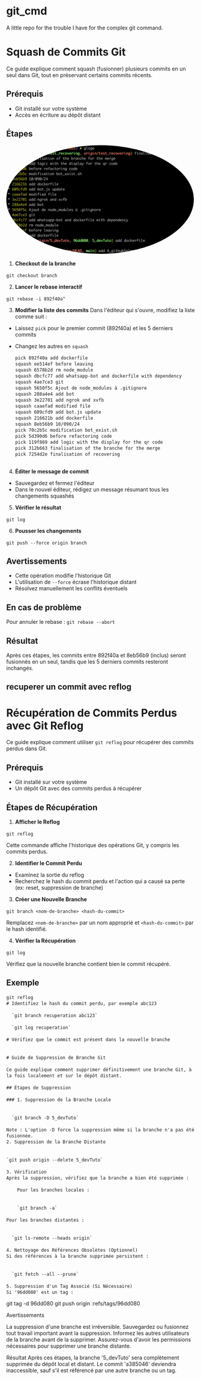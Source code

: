 # git_cmd
A little repo for the trouble I have for the complex git command.

# Squash de Commits Git

Ce guide explique comment squash (fusionner) plusieurs commits en un seul dans Git, tout en préservant certains commits récents.

## Prérequis

- Git installé sur votre système
- Accès en écriture au dépôt distant

## Étapes

<kbd> <img src="./images/gloga.png" alt="gloga" width="500" height="auto" style="border-radius:50%"/> </kbd>

1. **Checkout de la branche**

  `git checkout branch`


2. **Lancer le rebase interactif**

  `git rebase -i 892f40a^`
  
3. **Modifier la liste des commits**
Dans l'éditeur qui s'ouvre, modifiez la liste comme suit :
- Laissez `pick` pour le premier commit (892f40a) et les 5 derniers commits
- Changez les autres en `squash`

  ```
  pick 892f40a add dockerfile
  squash ee514ef before leaving
  squash 6578b2d rm node_module
  squash dbcfc77 add whatsapp-bot and dockerfile with dependency
  squash 4ae7ce3 git
  squash 5650f5c Ajout de node_modules à .gitignore
  squash 288a4e4 add bot
  squash 3e22701 add ngrok and xvfb
  squash caaefad modified file
  squash 609cfd9 add bot.js update
  squash 216621b add dockerfile
  squash 8eb56b9 10/090/24
  pick 70c2b5c modification bot_exist.sh
  pick 5d390d6 before refactoring code
  pick 119f869 add logic with the display for the qr code
  pick 312b663 finalisation of the branche for the merge
  pick 7254d2e finalisation of recovering


4. **Éditer le message de commit**
- Sauvegardez et fermez l'éditeur
- Dans le nouvel éditeur, rédigez un message résumant tous les changements squashés

5. **Vérifier le résultat**

  `git log`

  
6. **Pousser les changements**

  `git push --force origin branch`


## Avertissements

- Cette opération modifie l'historique Git
- L'utilisation de `--force` écrase l'historique distant
- Résolvez manuellement les conflits éventuels

## En cas de problème

  Pour annuler le rebase : `git rebase --abort`
  
## Résultat

Après ces étapes, les commits entre 892f40a et 8eb56b9 (inclus) seront fusionnés en un seul, tandis que les 5 derniers commits resteront inchangés.

## recuperer un commit avec reflog

# Récupération de Commits Perdus avec Git Reflog

Ce guide explique comment utiliser `git reflog` pour récupérer des commits perdus dans Git.

## Prérequis

- Git installé sur votre système
- Un dépôt Git avec des commits perdus à récupérer

## Étapes de Récupération

1. **Afficher le Reflog**

  `git reflog`

Cette commande affiche l'historique des opérations Git, y compris les commits perdus.

2. **Identifier le Commit Perdu**
- Examinez la sortie du reflog
- Recherchez le hash du commit perdu et l'action qui a causé sa perte (ex: reset, suppression de branche)

3. **Créer une Nouvelle Branche**

  `git branch <nom-de-branche> <hash-du-commit>`

Remplacez `<nom-de-branche>` par un nom approprié et `<hash-du-commit>` par le hash identifié.

4. **Vérifier la Récupération**

  `git log`

Vérifiez que la nouvelle branche contient bien le commit récupéré.

## Exemple

```
git reflog
# Identifiez le hash du commit perdu, par exemple abc123

  `git branch recuperation abc123`

  `git log recuperation`

# Vérifiez que le commit est présent dans la nouvelle branche


# Guide de Suppression de Branche Git

Ce guide explique comment supprimer définitivement une branche Git, à la fois localement et sur le dépôt distant.

## Étapes de Suppression

### 1. Suppression de la Branche Locale


  `git branch -D 5_devTuto`

Note : L'option -D force la suppression même si la branche n'a pas été fusionnée.
2. Suppression de la Branche Distante


`git push origin --delete 5_devTuto`

3. Vérification
Après la suppression, vérifiez que la branche a bien été supprimée :

    Pour les branches locales :

    
    `git branch -a`

Pour les branches distantes :


  `git ls-remote --heads origin`

4. Nettoyage des Références Obsolètes (Optionnel)
Si des références à la branche supprimée persistent :


  `git fetch --all --prune`

5. Suppression d'un Tag Associé (Si Nécessaire)
Si '96dd080' est un tag :

  ```
  git tag -d 96dd080
  git push origin :refs/tags/96dd080


Avertissements

  La suppression d'une branche est irréversible. Sauvegardez ou fusionnez tout travail important avant la suppression.
  Informez les autres utilisateurs de la branche avant de la supprimer.
  Assurez-vous d'avoir les permissions nécessaires pour supprimer une branche distante.

Résultat
Après ces étapes, la branche '5_devTuto' sera complètement supprimée du dépôt local et distant. Le commit 'a385046' deviendra inaccessible, sauf s'il est référencé par une autre branche ou un tag.

